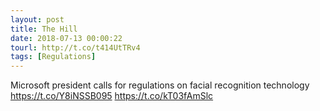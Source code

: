 ```yaml
---
layout: post
title: The Hill
date: 2018-07-13 00:00:22
tourl: http://t.co/t414UtTRv4
tags: [Regulations]
---
```

Microsoft president calls for regulations on facial recognition technology https://t.co/Y8iNSSB095 https://t.co/kT03fAmSlc